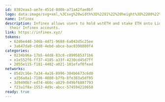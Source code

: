 ```yaml
---
id: 8302eaa3-ae7e-451d-8d0b-a71a42fae8bf
logo: data:image/svg+xml,%3Csvg%20width%3D%2281%22%20height%3D%2280%22%20viewBox%3D%220%200%2081%2080%22%20fill%3D%22none%22%20xmlns%3D%22http%3A%2F%2Fwww.w3.org%2F2000%2Fsvg%22%3E%0A%3Cpath%20d%3D%22M48.1502%2033.8246V55.3525H21.4735V24.6475H28.842V29.63H26.5922V50.5808H43.0315V33.8246H48.1502Z%22%20fill%3D%22%23FE6F39%22%2F%3E%0A%3Cpath%20d%3D%22M59.0184%2024.6475V55.3525H51.6498V50.5808H53.8997V29.4191H37.4485V46.1754H32.3298V24.6475H59.0184Z%22%20fill%3D%22%23FE6F39%22%2F%3E%0A%3Cg%20opacity%3D%220.7%22%20filter%3D%22url(%23filter0_f_6364_8792)%22%3E%0A%3Cpath%20d%3D%22M43.15%2036.8246V58.3525H16.4734V27.6475H23.8419V32.63H21.5921V53.5808H38.0314V36.8246H43.15Z%22%20fill%3D%22%23FE6F39%22%2F%3E%0A%3Cpath%20d%3D%22M54.0182%2027.6475V58.3525H46.6496V53.5808H48.8996V32.4191H32.4484V49.1754H27.3297V27.6475H54.0182Z%22%20fill%3D%22%23FE6F39%22%2F%3E%0A%3C%2Fg%3E%0A%3Cdefs%3E%0A%3Cfilter%20id%3D%22filter0_f_6364_8792%22%20x%3D%222.47339%22%20y%3D%2213.6475%22%20width%3D%2265.5448%22%20height%3D%2258.7051%22%20filterUnits%3D%22userSpaceOnUse%22%20color-interpolation-filters%3D%22sRGB%22%3E%0A%3CfeFlood%20flood-opacity%3D%220%22%20result%3D%22BackgroundImageFix%22%2F%3E%0A%3CfeBlend%20mode%3D%22normal%22%20in%3D%22SourceGraphic%22%20in2%3D%22BackgroundImageFix%22%20result%3D%22shape%22%2F%3E%0A%3CfeGaussianBlur%20stdDeviation%3D%227%22%20result%3D%22effect1_foregroundBlur_6364_8792%22%2F%3E%0A%3C%2Ffilter%3E%0A%3C%2Fdefs%3E%0A%3C%2Fsvg%3E%0A
name: Infinex
description: Infinex allows users to hold wstETH and stake ETH onto Lido with
  their Infinex accounts.
link: https://infinex.xyz/
tokens:
  - 62d6e448-346b-4d71-9688-6a043d5c25ee
  - 3a647da0-c0d8-4ebd-abce-bac0390880f4
categories:
  - 0234b96a-17b5-4dd8-83c0-c099585371b6
  - e1e552f6-ff37-4185-a33f-4230cd45d7ff
  - 2055e115-f181-4402-a021-181efaf0fead
networks:
  - 85d2c16e-7a34-4a16-8996-304b6673c6d0
  - a356a8a1-7186-4080-b7fb-8fe383a5df95
  - 3d9490b7-ed74-460c-a829-049bf6807793
  - f23a1f8a-1553-4d9c-abcc-574594210650
ready: true
---
```

